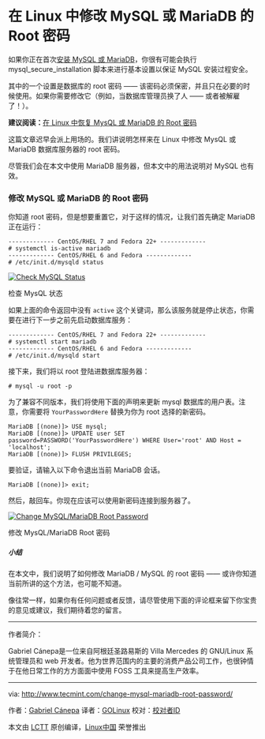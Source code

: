 在 Linux 中修改 MySQL 或 MariaDB 的 Root 密码
============================================================

如果你正在首次[安装 MySQL 或 MariaDB][1]，你很有可能会执行 mysql_secure_installation 脚本来进行基本设置以保证 MySQL 安装过程安全。

其中的一个设置是数据库的 root 密码 —— 该密码必须保密，并且只在必要的时候使用。如果你需要修改它（例如，当数据库管理员换了人 —— 或者被解雇了！）。

**建议阅读：**[在 Linux 中恢复 MysQL 或 MariaDB 的 Root 密码][2]

这篇文章迟早会派上用场的。我们讲说明怎样来在 Linux 中修改 MysQL 或 MariaDB 数据库服务器的 root 密码。

尽管我们会在本文中使用 MariaDB 服务器，但本文中的用法说明对 MySQL 也有效。
### 修改 MySQL 或 MariaDB 的 Root 密码

你知道 root 密码，但是想要重置它，对于这样的情况，让我们首先确定 MariaDB 正在运行：
```
------------- CentOS/RHEL 7 and Fedora 22+ ------------- 
# systemctl is-active mariadb
------------- CentOS/RHEL 6 and Fedora -------------
# /etc/init.d/mysqld status
```
[
 ![Check MySQL Status](http://www.tecmint.com/wp-content/uploads/2017/03/Check-MySQL-Status.png) 
][3]

检查 MysQL 状态

如果上面的命令返回中没有 `active` 这个关键词，那么该服务就是停止状态，你需要在进行下一步之前先启动数据库服务：

```
------------- CentOS/RHEL 7 and Fedora 22+ ------------- 
# systemctl start mariadb
------------- CentOS/RHEL 6 and Fedora -------------
# /etc/init.d/mysqld start
```

接下来，我们将以 root 登陆进数据库服务器：

```
# mysql -u root -p
```

为了兼容不同版本，我们将使用下面的声明来更新 mysql 数据库的用户表。注意，你需要将 `YourPasswordHere` 替换为你为 root 选择的新密码。

```
MariaDB [(none)]> USE mysql;
MariaDB [(none)]> UPDATE user SET password=PASSWORD('YourPasswordHere') WHERE User='root' AND Host = 'localhost';
MariaDB [(none)]> FLUSH PRIVILEGES;
```

要验证，请输入以下命令退出当前 MariaDB 会话。

```
MariaDB [(none)]> exit;
```

然后，敲回车。你现在应该可以使用新密码连接到服务器了。

[
 ![Change MySQL/MariaDB Root Password](http://www.tecmint.com/wp-content/uploads/2017/03/Change-MySQL-Root-Password.png) 
][4]

修改 MysQL/MariaDB Root 密码


##### 小结

在本文中，我们说明了如何修改 MariaDB / MySQL 的 root 密码 —— 或许你知道当前所讲的这个方法，也可能不知道。

像往常一样，如果你有任何问题或者反馈，请尽管使用下面的评论框来留下你宝贵的意见或建议，我们期待着您的留言。

--------------------------------------------------------------------------------

作者简介：

Gabriel Cánepa是一位来自阿根廷圣路易斯的 Villa Mercedes 的 GNU/Linux 系统管理员和 web 开发者。他为世界范围内的主要的消费产品公司工作，也很钟情于在他日常工作的方方面面中使用 FOSS 工具来提高生产效率。

--------------------------------------------------------------------------------

via: http://www.tecmint.com/change-mysql-mariadb-root-password/

作者：[Gabriel Cánepa][a]
译者：[GOLinux](https://github.com/GOLinux)
校对：[校对者ID](https://github.com/校对者ID)

本文由 [LCTT](https://github.com/LCTT/TranslateProject) 原创编译，[Linux中国](https://linux.cn/) 荣誉推出

[a]:http://www.tecmint.com/author/gacanepa/

[1]:http://www.tecmint.com/install-mariadb-in-centos-7/
[2]:http://www.tecmint.com/reset-mysql-or-mariadb-root-password/
[3]:http://www.tecmint.com/wp-content/uploads/2017/03/Check-MySQL-Status.png
[4]:http://www.tecmint.com/wp-content/uploads/2017/03/Change-MySQL-Root-Password.png
[5]:http://www.tecmint.com/author/gacanepa/
[6]:http://www.tecmint.com/10-useful-free-linux-ebooks-for-newbies-and-administrators/
[7]:http://www.tecmint.com/free-linux-shell-scripting-books/
